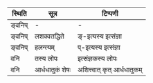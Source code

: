 | स्थिति | सूत्र | टिप्पणी |
| ----- | ------- | ------ |
| ङ्वनिप् | - | - |
| ङ्वनिप् | लशक्वतद्धिते | ङ्-इत्यस्य इत्संज्ञा |
| ङ्वनिप् | हलन्त्यम् | प्-इत्यस्य इत्संज्ञा |
| वनि | तस्य लोपः | इत्संज्ञकस्य लोपः |
| वनि | आर्धधातुकं शेषः | अशित्त्वात् कृत् आर्धधातुकम् |
